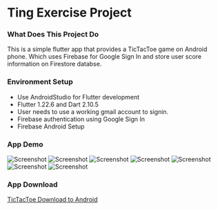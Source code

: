 # Ting Exercise Project
### What Does This Project Do
This is a simple flutter app that provides a TicTacToe game on Android phone.
Which uses Firebase for Google Sign In and store user score information
on Firestore databse.

### Environment Setup
* Use AndroidStudio for Flutter development
* Flutter 1.22.6 and Dart 2.10.5
* User needs to use a working gmail account to signin.
* Firebase authentication using Google Sign In
* Firebase Android Setup

### App Demo
![Screenshot](screenshots/login.png)
![Screenshot](screenshots/google_signin.png)
![Screenshot](screenshots/game_page.png)
![Screenshot](screenshots/game_no_win.png)
![Screenshot](screenshots/game_win.png)
![Screenshot](screenshots/scoreboard.png)
![Screenshot](screenshots/game_over.png)

### App Download
[TicTacToe Download to Android](https://github.com/kansen/tictactoe/blob/main/dist/app-release.apk)

